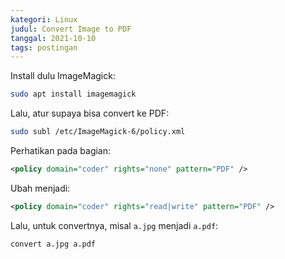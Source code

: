 ```yaml
---
kategori: Linux
judul: Convert Image to PDF
tanggal: 2021-10-10
tags: postingan
---
```


Install dulu ImageMagick:

```bash
sudo apt install imagemagick
```

Lalu, atur supaya bisa convert ke PDF:

```bash
sudo subl /etc/ImageMagick-6/policy.xml
```

Perhatikan pada bagian:

```xml
<policy domain="coder" rights="none" pattern="PDF" />
```

Ubah menjadi:

```xml
<policy domain="coder" rights="read|write" pattern="PDF" />
```

Lalu, untuk convertnya, misal `a.jpg` menjadi `a.pdf`:

```bash
convert a.jpg a.pdf
```
